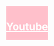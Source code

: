 <html>
<head>
<style type="text/css">
a:link,a:visited{background-color:pink;color:white;padding:14px25px;text-align:center;display:inline-block;}
a:hover,a:active{background-color:red;} 
</style></head>
<body>
<a href="https://www.youtube.com/"><h1>Youtube</h1></a>
</body>
</html>
